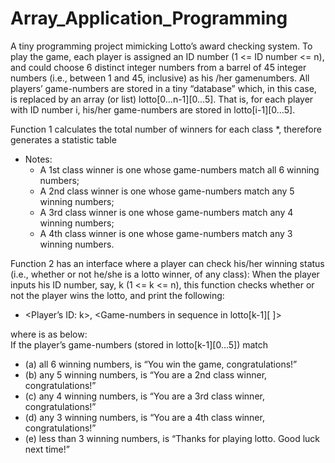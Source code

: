 # Array_Application_Programming
A tiny programming project mimicking Lotto’s award checking system. 
To play the game, each player is assigned an ID number (1 <= ID number <= n), and could choose 6 distinct integer numbers from a barrel of 45 integer numbers (i.e., between 1 and 45, inclusive) as his /her gamenumbers. 
All players’ game-numbers are stored in a tiny “database” which, in this case, is replaced by an array (or list) lotto[0…n-1][0…5]. That is, for each player with ID number i, his/her game-numbers are stored in lotto[i-1][0…5]. 

Function 1 calculates the total number of winners for each class *, therefore generates a statistic table
* Notes: 
  * A 1st class winner is one whose game-numbers match all 6 winning numbers;  
  * A 2nd class winner is one whose game-numbers match any 5 winning numbers; 
  * A 3rd class winner is one whose game-numbers match any 4 winning numbers; 
  * A 4th class winner is one whose game-numbers match any 3 winning numbers. 
  
Function 2 has an interface where a player can check his/her winning status (i.e., whether or not he/she is a lotto winner, of any class): When the player inputs his ID number, say, k (1 <= k <= n), this function checks whether or not the player wins the lotto, and print the following:                     
   * <Player’s ID: k>, <Game-numbers in sequence in lotto[k-1][ ]> <Message>
  
  where <Message> is as below:   
  If the player’s game-numbers (stored in lotto[k-1][0…5]) match 
  * (a) all 6 winning numbers, <Message> is “You win the game, congratulations!” 
  * (b) any 5 winning numbers, <Message > is “You are a 2nd class winner, congratulations!” 
  * (c) any 4 winning numbers, <Message > is  “You are a 3rd class winner, congratulations!” 
  * (d) any 3 winning numbers, <Message > is  “You are a 4th class winner, congratulations!” 
  * (e) less than 3 winning numbers, <Message> is  “Thanks for playing lotto. Good luck next time!” 
